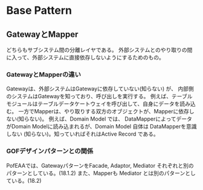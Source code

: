 # Base Pattern

## GatewayとMapper
どちらもサブシステム間の分離レイヤである。
外部システムとのやり取りの間に入って、外部システムに直接依存しないようにするためのもの。
### GatewayとMapperの違い
Gatewayは、外部システムはGatewayに依存していない(知らない) が、 内部側のシステムはGatewayを知っており、呼び出しを実行する。
例えば、テーブルモジュールはテーブルデータケートウェイを呼び出して、自身にデータを読み込む。
一方でMapperは、やり取りする双方のオブジェクトが、Mapperに依存しない(知らない)。
例えば、Domain Model では、 DataMapperによってデータがDomain Modelに読み込まれるが、Domain Model 自体は DataMapperを意識しない (知らない)。知っていればそれはActive Record である。

### GOFデザインパターンとの関係
PofEAAでは、GatewayパターンをFacade, Adaptor, Mediator それぞれと別のパターンとしている。(18.1.2)
また、Mapperも Mediator とは別のパターンとしている。(18.2)

<!--stackedit_data:
eyJoaXN0b3J5IjpbMjA0MDQ4NDcxM119
-->